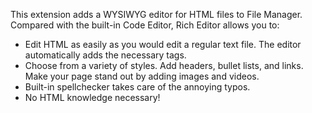 This extension adds a WYSIWYG editor for HTML files to File Manager. Compared with the built-in Code Editor, Rich Editor allows you to:

- Edit HTML as easily as you would edit a regular text file. The editor automatically adds the necessary tags.
- Choose from a variety of styles. Add headers, bullet lists, and links. Make your page stand out by adding images and videos.
- Built-in spellchecker takes care of the annoying typos.
- No HTML knowledge necessary!
